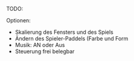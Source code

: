 TODO:

Optionen:
- Skalierung des Fensters und des Spiels
- Ändern des Spieler-Paddels (Farbe und Form
- Musik: AN oder Aus
- Steuerung frei belegbar
  
